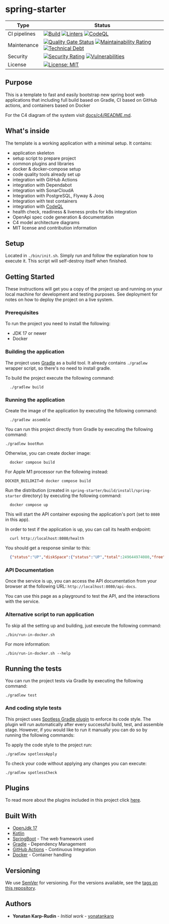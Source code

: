 # spring-starter

[build-badge]: https://github.com/yonatankarp/spring-starter/actions/workflows/build.yml/badge.svg
[build-state]: https://github.com/yonatankarp/spring-starter/actions/workflows/build.yml
[linter-badge]: https://github.com/yonatankarp/spring-starter/actions/workflows/linting.yml/badge.svg
[linter-state]: https://github.com/yonatankarp/spring-starter/actions/workflows/linting.yml
[codeql-badge]: https://github.com/yonatankarp/spring-starter/actions/workflows/codeql.yml/badge.svg
[codeql-state]: https://github.com/yonatankarp/spring-starter/actions/workflows/codeql.yml

[quality-badge]: https://sonarcloud.io/api/project_badges/measure?project=yonatankarp_spring-starter&metric=alert_status
[quality-state]: https://sonarcloud.io/summary/new_code?id=yonatankarp_spring-starter
[maintainability-badge]: https://sonarcloud.io/api/project_badges/measure?project=yonatankarp_spring-starter&metric=sqale_rating
[maintainability-state]: https://sonarcloud.io/summary/new_code?id=yonatankarp_spring-starter
[tech-debt-badge]: https://sonarcloud.io/api/project_badges/measure?project=yonatankarp_spring-starter&metric=sqale_index
[tech-debt-state]: https://sonarcloud.io/summary/new_code?id=yonatankarp_spring-starter
[security-badge]: https://sonarcloud.io/api/project_badges/measure?project=yonatankarp_spring-starter&metric=security_rating
[security-state]: https://sonarcloud.io/summary/new_code?id=yonatankarp_spring-starter
[vulnerabilities-badge]: https://sonarcloud.io/api/project_badges/measure?project=yonatankarp_spring-starter&metric=vulnerabilities
[vulnerabilities-state]: https://sonarcloud.io/summary/new_code?id=yonatankarp_spring-starter
[license-badge]: https://img.shields.io/badge/License-MIT-yellow.svg
[license-link]: https://opensource.org/licenses/MIT

| **Type**     | **Status**                                                                                                                                                                             |
|--------------|----------------------------------------------------------------------------------------------------------------------------------------------------------------------------------------|
| CI pipelines | [![Build][build-badge]][build-state]  [![Linters][linter-badge]][linter-state]  [![CodeQL][codeql-badge]][codeql-state]                                                                |
| Maintenance  | [![Quality Gate Status][quality-badge]][quality-state] [![Maintainability Rating][maintainability-badge]][maintainability-state] [![Technical Debt][tech-debt-badge]][tech-debt-state] |
| Security     | [![Security Rating][security-badge]][security-state] [![Vulnerabilities][vulnerabilities-badge]][vulnerabilities-state]                                                                |
| License      | [![License: MIT][license-badge]][license-link]                                                                                                                                         |



## Purpose

This is a template to fast and easily bootstrap new spring boot web
applications that including full build based on Gradle, CI based on GitHub
actions, and containers based on Docker

For the C4 diagram of the system visit [docs/c4/README.md](./docs/c4/README.md).

## What's inside

The template is a working application with a minimal setup. It contains:

- application skeleton
- setup script to prepare project
- common plugins and libraries
- docker & docker-compose setup
- code quality tools already set up
- integration with GitHub Actions
- integration with Dependabot
- integration with SonarCloudA
- Integration with PostgreSQL, Flyway & Jooq
- Integration with test containers
- integration with [CodeQL](https://github.com/yonatankarp/spring-starter/security/code-scanning)
- health check, readiness & liveness probs for k8s integration
- OpenApi spec code generation & documentation
- C4 model architecture diagrams
- MIT license and contribution information

## Setup

Located in `./bin/init.sh`. Simply run and follow the explanation how to
execute it. This script will self-destroy itself when finished.

## Getting Started

These instructions will get you a copy of the project up and running on your
local machine for development and testing purposes. See deployment for notes on
how to deploy the project on a live system.

### Prerequisites

To run the project you need to install the following:

- JDK 17 or newer
- Docker


### Building the application

The project uses [Gradle](https://gradle.org) as a build tool. It already contains
`./gradlew` wrapper script, so there's no need to install gradle.

To build the project execute the following command:

```shell
  ./gradlew build
```

### Running the application

Create the image of the application by executing the following command:

```shell
  ./gradlew assemble
```

You can run this project directly from Gradle by executing the following
command:

```shell
./gradlew bootRun
```

Otherwise, you can create docker image:

```shell
  docker compose build
```

For Apple M1 processor run the following instead:

```shell
DOCKER_BUILDKIT=0 docker compose build
```

Run the distribution (created in `spring-starter/build/install/spring-starter`
directory) by executing the following command:

```shell
  docker compose up
```

This will start the API container exposing the application's port
(set to `8080` in this app).

In order to test if the application is up, you can call its health endpoint:

```shell
  curl http://localhost:8080/health
```

You should get a response similar to this:

```json
  {"status":"UP","diskSpace":{"status":"UP","total":249644974080,"free":137188298752,"threshold":10485760}}
```

### API Documentation

Once the service is up, you can access the API documentation from your browser
at the following URL: `http://localhost:8080/api-docs`.

You can use this page as a playground to test the API, and the interactions with
the service.

### Alternative script to run application

To skip all the setting up and building, just execute the following command:

```shell
./bin/run-in-docker.sh
```

For more information:

```shell
./bin/run-in-docker.sh --help
```

## Running the tests

You can run the project tests via Gradle by executing the following command:

```shell
./gradlew test
```

### And coding style tests

This project uses [Spotless Gradle plugin](https://github.com/diffplug/spotless)
to enforce its code style. The plugin will run automatically after every
successful build, test, and assemble stage. However, if you would like to run
it manually you can do so by running the following commands:

To apply the code style to the project run:

```shell
./gradlew spotlessApply
```

To check your code without applying any changes you can execute:

```shell
./gradlew spotlessCheck
```

## Plugins

To read more about the plugins included in this project click
[here](docs/plugins.md).

## Built With

- [OpenJdk 17](https://openjdk.java.net/projects/jdk/17/)
- [Kotlin](https://kotlinlang.org/)
- [SpringBoot](https://spring.io/projects/spring-boot) - The web framework used
- [Gradle](https://gradle.org/) - Dependency Management
- [GitHub Actions](https://docs.github.com/en/actions) - Continuous Integration
- [Docker](https://www.docker.com/) - Container handling

## Versioning

We use [SemVer](http://semver.org/) for versioning. For the versions available,
see the [tags on this repository](https://github.com/your/project/tags).

## Authors

- **Yonatan Karp-Rudin** - *Initial work* - [yonatankarp](https://github.com/yonatankarp)
